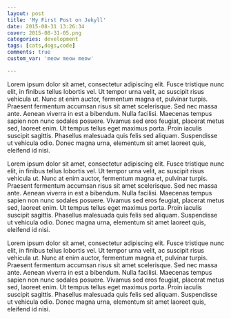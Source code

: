 ```yaml
---
layout: post
title: 'My First Post on Jekyll'
date: 2015-08-31 13:26:34
cover: 2015-08-31-05.png
categories: development
tags: [cats,dogs,code]
comments: true
custom_var: 'meow meow meow'

---
```


Lorem ipsum dolor sit amet, consectetur adipiscing elit. Fusce tristique nunc elit, in finibus tellus lobortis vel. Ut tempor urna velit, ac suscipit risus vehicula ut. Nunc at enim auctor, fermentum magna et, pulvinar turpis. Praesent fermentum accumsan risus sit amet scelerisque. Sed nec massa ante. Aenean viverra in est a bibendum. Nulla facilisi. Maecenas tempus sapien non nunc sodales posuere. Vivamus sed eros feugiat, placerat metus sed, laoreet enim. Ut tempus tellus eget maximus porta. Proin iaculis suscipit sagittis. Phasellus malesuada quis felis sed aliquam. Suspendisse ut vehicula odio. Donec magna urna, elementum sit amet laoreet quis, eleifend id nisi.

Lorem ipsum dolor sit amet, consectetur adipiscing elit. Fusce tristique nunc elit, in finibus tellus lobortis vel. Ut tempor urna velit, ac suscipit risus vehicula ut. Nunc at enim auctor, fermentum magna et, pulvinar turpis. Praesent fermentum accumsan risus sit amet scelerisque. Sed nec massa ante. Aenean viverra in est a bibendum. Nulla facilisi. Maecenas tempus sapien non nunc sodales posuere. Vivamus sed eros feugiat, placerat metus sed, laoreet enim. Ut tempus tellus eget maximus porta. Proin iaculis suscipit sagittis. Phasellus malesuada quis felis sed aliquam. Suspendisse ut vehicula odio. Donec magna urna, elementum sit amet laoreet quis, eleifend id nisi.

Lorem ipsum dolor sit amet, consectetur adipiscing elit. Fusce tristique nunc elit, in finibus tellus lobortis vel. Ut tempor urna velit, ac suscipit risus vehicula ut. Nunc at enim auctor, fermentum magna et, pulvinar turpis. Praesent fermentum accumsan risus sit amet scelerisque. Sed nec massa ante. Aenean viverra in est a bibendum. Nulla facilisi. Maecenas tempus sapien non nunc sodales posuere. Vivamus sed eros feugiat, placerat metus sed, laoreet enim. Ut tempus tellus eget maximus porta. Proin iaculis suscipit sagittis. Phasellus malesuada quis felis sed aliquam. Suspendisse ut vehicula odio. Donec magna urna, elementum sit amet laoreet quis, eleifend id nisi.